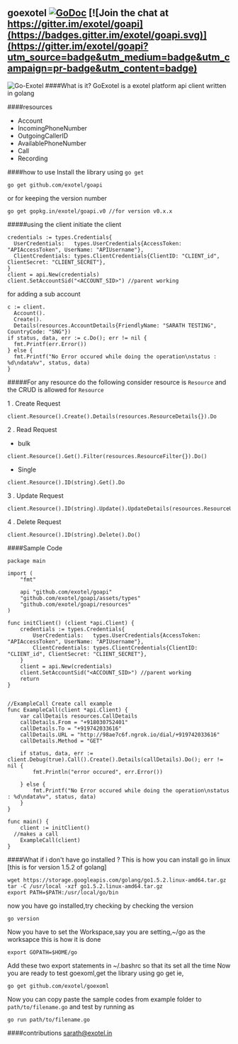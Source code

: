 goexotel [![GoDoc](https://godoc.org/github.com/exotel/goapi?status.svg)](https://godoc.org/github.com/exotel/goapi)&nbsp;[![Join the chat at https://gitter.im/exotel/goapi](https://badges.gitter.im/exotel/goapi.svg)](https://gitter.im/exotel/goapi?utm_source=badge&utm_medium=badge&utm_campaign=pr-badge&utm_content=badge)
-------------

![Go-Exotel](http://homegrown.co.in/wp-content/uploads/2014/07/master-shifu-1024x436.jpg)
####What is it?
  GoExotel is a exotel platform api client written in golang

####resources
* Account
* IncomingPhoneNumber  
* OutgoingCallerID  
* AvailablePhoneNumber
* Call  
* Recording

####how to use
Install the library using `go get`
```
go get github.com/exotel/goapi
```

or for keeping the version number
```
go get gopkg.in/exotel/goapi.v0 //for version v0.x.x
```

#####using the client
initiate the client
```
credentials := types.Credentials{
  UserCredentials:   types.UserCredentials{AccessToken: "APIAccessToken", UserName: "APIUsername"},
  ClientCredentials: types.ClientCredentials{ClientID: "CLIENT_id", ClientSecret: "CLIENT_SECRET"},
}
client = api.New(credentials)
client.SetAccountSid("<ACCOUNT_SID>") //parent working
```

for adding a sub account

```
c := client.
  Account().
  Create().
  Details(resources.AccountDetails{FriendlyName: "SARATH TESTING", CountryCode: "SNG"})
if status, data, err := c.Do(); err != nil {
  fmt.Printf(err.Error())
} else {
  fmt.Printf("No Error occured while doing the operation\nstatus : %d\ndata%v", status, data)
}
```


#####For any resource do the following
consider resource is  `Resource` and the CRUD is allowed for `Resource`


1 . Create Request
```
client.Resource().Create().Details(resources.ResourceDetails{}).Do
```  
2 . Read Request
* bulk
```
client.Resource().Get().Filter(resources.ResourceFilter{}).Do()
```
* Single
```
client.Resource().ID(string).Get().Do
```

3 . Update Request
```
client.Resource().ID(string).Update().UpdateDetails(resources.ResourceUpdatableDetails{}).Do
```


4 . Delete Request
```
client.Resource().ID(string).Delete().Do()
```




####Sample Code
```
package main

import (
	"fmt"

	api "github.com/exotel/goapi"
	"github.com/exotel/goapi/assets/types"
	"github.com/exotel/goapi/resources"
)

func initClient() (client *api.Client) {
	credentials := types.Credentials{
		UserCredentials:   types.UserCredentials{AccessToken: "APIAccessToken", UserName: "APIUsername"},
		ClientCredentials: types.ClientCredentials{ClientID: "CLIENT_id", ClientSecret: "CLIENT_SECRET"},
	}
	client = api.New(credentials)
	client.SetAccountSid("<ACCOUNT_SID>") //parent working
	return
}


//ExampleCall Create call example
func ExampleCall(client *api.Client) {
	var callDetails resources.CallDetails
	callDetails.From = "+918030752401"
	callDetails.To = "+919742033616"
	callDetails.URL = "http://98ae7c6f.ngrok.io/dial/+919742033616"
	callDetails.Method = "GET"

	if status, data, err := client.Debug(true).Call().Create().Details(callDetails).Do(); err != nil {
		fmt.Println("error occured", err.Error())

	} else {
		fmt.Printf("No Error occured while doing the operation\nstatus : %d\ndata%v", status, data)
	}
}

func main() {
	client := initClient()
  //makes a call
	ExampleCall(client)
}

```



####What if i don't have go installed ?
This is how you can install go in linux [this is for version 1.5.2 of golang]
```
wget https://storage.googleapis.com/golang/go1.5.2.linux-amd64.tar.gz
tar -C /usr/local -xzf go1.5.2.linux-amd64.tar.gz
export PATH=$PATH:/usr/local/go/bin
```

now you have go installed,try checking by checking the version
```
go version
```

Now you have to set the Workspace,say you are setting,~/go as the worksapce
this is how it is done
```
export GOPATH=$HOME/go
```

Add these two  export statements in ~/.bashrc so that its set all the time
Now you are ready to test goexoml,get the library using go get
ie,
```
go get github.com/exotel/goexoml
```

Now you can copy paste the sample codes from example folder to `path/to/filename.go` and test by running as
```
go run path/to/filename.go
````


####contributions
sarath@exotel.in
